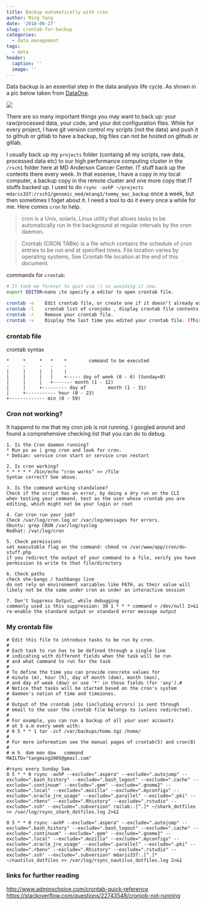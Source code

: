 ```yaml
---
title: Backup automatically with cron
author: Ming Tang
date: '2018-06-27'
slug: crontab-for-backup
categories:
  - data management
tags:
  - data
header:
  caption: ''
  image: ''
---
```


Data backup is an essential step in the data analysis life cycle. As shown in a pic below taken from [DataOne](https://www.dataone.org/best-practices).

![](/img/data-life-cycle.png)

There are so many important things you may want to back up: your raw/processed data, your code, and your dot configuration files. While for every project, I have git version control my scripts (not the data) and push it to github or gitlab to have a backup, big files can not be hosted on github or gitlab.

I usually back up my `projects` folder (containg all my scripts, raw data, processed data etc) to our high performance computing cluster in the `/rsch1` folder here at MD Anderson Cancer Center. IT stuff back up the contents there every week. In that essense, I have a copy in my local computer, a backup copy in the remote cluster and one more copy that IT stuffs backed up. I used to do `rsync -avhP ~/projects mdaris337:/rsch1/genomic_med/mtang1/tommy_mac_backup` once a week, but then sometimes I foget about it. I need a tool to do it every once a while for me. Here comes `cron` to help.

>cron is a Unix, solaris, Linux utility that allows tasks to be automatically run in the background at regular intervals by the cron daemon. 

>Crontab (CRON TABle) is a file which contains the schedule of cron entries to be run and at specified times. File location varies by operating systems, See Crontab file location at the end of this document.

commands for `crontab`:  

```bash
# It took me forever to quit vim :) so avoiding it now.
export EDITOR=nano ;to specify a editor to open crontab file.

crontab -e    Edit crontab file, or create one if it doesn’t already exist.
crontab -l    crontab list of cronjobs , display crontab file contents.
crontab -r    Remove your crontab file.
crontab -v    Display the last time you edited your crontab file. (This option is only available on a few systems.)
```

### crontab file
crontab syntax

```
*     *     *   *    *        command to be executed
-     -     -   -    -
|     |     |   |    |
|     |     |   |    +----- day of week (0 - 6) (Sunday=0)
|     |     |   +------- month (1 - 12)
|     |     +--------- day of        month (1 - 31)
|     +----------- hour (0 - 23)
+------------- min (0 - 59)
```


### Cron not working?

It happend to me that my cron job is not running. I googled around and found 
a comprehensive checking list that you can do to debug.

```
1. Is the Cron daemon running?
* Run ps ax | grep cron and look for cron.
* Debian: service cron start or service cron restart

2. Is cron working?
* * * * * /bin/echo "cron works" >> /file
Syntax correct? See above.

3. Is the command working standalone?
Check if the script has an error, by doing a dry run on the CLI
when testing your command, test as the user whose crontab you are editing, which might not be your login or root

4. Can cron run your job?
Check /var/log/cron.log or /var/log/messages for errors.
Ubuntu: grep CRON /var/log/syslog
Redhat: /var/log/cron

5. Check permissions
set executable flag on the command: chmod +x /var/www/app/cron/do-stuff.php
if you redirect the output of your command to a file, verify you have permission to write to that file/directory

6. Check paths
check she-bangs / hashbangs line
do not rely on environment variables like PATH, as their value will likely not be the same under cron as under an interactive session

7. Don't Suppress Output, while debugging
commonly used is this suppression: 30 1 * * * command > /dev/null 2>&1
re-enable the standard output or standard error message output
```

### My crontab file

```
# Edit this file to introduce tasks to be run by cron.
# 
# Each task to run has to be defined through a single line
# indicating with different fields when the task will be run
# and what command to run for the task
# 
# To define the time you can provide concrete values for
# minute (m), hour (h), day of month (dom), month (mon),
# and day of week (dow) or use '*' in these fields (for 'any').# 
# Notice that tasks will be started based on the cron's system
# daemon's notion of time and timezones.
# 
# Output of the crontab jobs (including errors) is sent through
# email to the user the crontab file belongs to (unless redirected).
# 
# For example, you can run a backup of all your user accounts
# at 5 a.m every week with:
# 0 5 * * 1 tar -zcf /var/backups/home.tgz /home/
# 
# For more information see the manual pages of crontab(5) and cron(8)
# 
# m h  dom mon dow   command
MAILTO="tangming2005@gmail.com"

#rsync every Sunday 5am.
0 5 * * 0 rsync -avhP --exclude=".aspera" --exclude=".autojump" --exclude=".bash_history" --exclude=".bash_logout" --exclude=".cache" --exclude=".continuum" --exclude=".gem" --exclude=".gnome2" --exclude=".local" --exclude=".mozilla" --exclude=".myconfigs" --exclude=".oracle_jre_usage" --exclude=".parallel" --exclude=".pki" --exclude=".rbenv" --exclude=".Rhistory" --exclude=".rstudio" --exclude=".ssh" --exclude=".subversion" railab:.[^.]* ~/shark_dotfiles >> /var/log/rsync_shark_dotfiles.log 2>&1

0 5 * * 0 rsync -avhP --exclude=".aspera" --exclude=".autojump" --exclude=".bash_history" --exclude=".bash_logout" --exclude=".cache" --exclude=".continuum" --exclude=".gem" --exclude=".gnome2" --exclude=".local" --exclude=".mozilla" --exclude=".myconfigs" --exclude=".oracle_jre_usage" --exclude=".parallel" --exclude=".pki" --exclude=".rbenv" --exclude=".Rhistory" --exclude=".rstudio" --exclude=".ssh" --exclude=".subversion" mdaris337:.[^.]* ~/nautilus_dotfiles >> /var/log/rsync_nautilus_dotfiles.log 2>&1
```
### links for further reading

http://www.adminschoice.com/crontab-quick-reference  
https://stackoverflow.com/questions/22743548/cronjob-not-running

